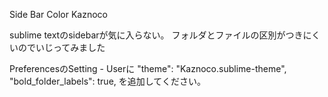 Side Bar Color Kaznoco

sublime textのsidebarが気に入らない。
フォルダとファイルの区別がつきにくいのでいじってみました

PreferencesのSetting - Userに
	"theme": "Kaznoco.sublime-theme",
	"bold_folder_labels": true,
を追加してください。